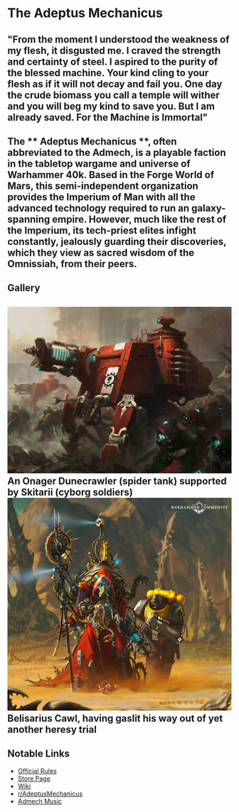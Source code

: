 # The Adeptus Mechanicus
"From the moment I understood the weakness of my flesh, it disgusted me. I craved the strength and certainty of steel. I aspired to the purity of the blessed machine. Your kind cling to your flesh as if it will not decay and fail you. One day the crude biomass you call a temple will wither and you will beg my kind to save you. But I am already saved. For the Machine is Immortal"
---
The ** Adeptus Mechanicus **, often abbreviated to the **Admech**, is a playable faction in the tabletop wargame and universe of Warhammer 40k. Based in the Forge World of Mars, this semi-independent organization provides the Imperium of Man with all the advanced technology required to run an galaxy-spanning empire. However, much like the rest of the Imperium, its tech-priest elites infight constantly, jealously guarding their discoveries, which they view as sacred wisdom of the Omnissiah, from their peers.
---
## Gallery
![Onager Dunecrawler](Oanger_dunecrawler.webp)
An Onager Dunecrawler (spider tank) supported by Skitarii (cyborg soldiers)
![Belisarius Cawl](CawlSothaExpedition.webp)
Belisarius Cawl, having gaslit his way out of yet another heresy trial
---
## Notable Links
- [Official Rules](https://wahapedia.ru/wh40k10ed/factions/adeptus-mechanicus/)
- [Store Page](http://warhammer.com/en-WW/shop/warhammer-40000/armies-of-the-imperium/adeptus-mechanicus?srsltid=AfmBOopCGCvAuuO-2et6ClpLwa1hqf0C7hkk_szOkDY8zUrsJhpARQyZ)
- [Wiki](https://warhammer40k.fandom.com/wiki/Adeptus_Mechanicus)
- [r/AdeptusMechanicus](https://www.reddit.com/r/AdeptusMechanicus/)
- [Admech Music](https://www.youtube.com/watch?v=ZLsX9WUdYnU&list=RDZLsX9WUdYnU&start_radio=1)
